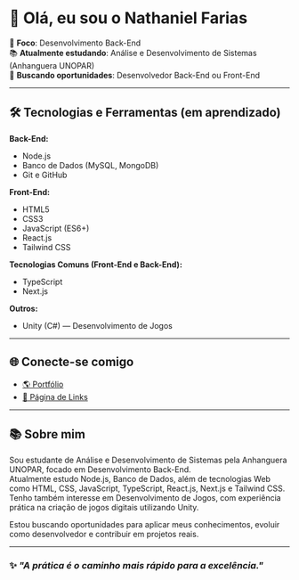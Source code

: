 # 👋 Olá, eu sou o Nathaniel Farias

🎯 **Foco**: Desenvolvimento Back-End  
📚 **Atualmente estudando**: Análise e Desenvolvimento de Sistemas (Anhanguera UNOPAR)  
🚀 **Buscando oportunidades**: Desenvolvedor Back-End ou Front-End

---

## 🛠️ Tecnologias e Ferramentas (em aprendizado)

**Back-End:**
- Node.js
- Banco de Dados (MySQL, MongoDB)
- Git e GitHub

**Front-End:**
- HTML5
- CSS3
- JavaScript (ES6+)
- React.js
- Tailwind CSS

**Tecnologias Comuns (Front-End e Back-End):**
- TypeScript
- Next.js

**Outros:**
- Unity (C#) — Desenvolvimento de Jogos

---

## 🌐 Conecte-se comigo

- [🌎 Portfólio](https://nathanielfarias.netlify.app/)
- [🔗 Página de Links](https://nathanielfariaslinks.netlify.app/)

---

## 📚 Sobre mim

Sou estudante de Análise e Desenvolvimento de Sistemas pela Anhanguera UNOPAR, focado em Desenvolvimento Back-End.  
Atualmente estudo Node.js, Banco de Dados, além de tecnologias Web como HTML, CSS, JavaScript, TypeScript, React.js, Next.js e Tailwind CSS.  
Tenho também interesse em Desenvolvimento de Jogos, com experiência prática na criação de jogos digitais utilizando Unity.

Estou buscando oportunidades para aplicar meus conhecimentos, evoluir como desenvolvedor e contribuir em projetos reais.

---

### ✨ _"A prática é o caminho mais rápido para a excelência."_
